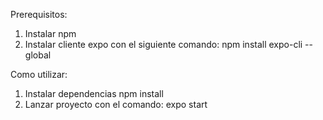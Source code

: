 Prerequisitos:

1) Instalar npm
2) Instalar cliente expo con el siguiente comando: npm install expo-cli --global

Como utilizar:

1) Instalar dependencias npm install
2) Lanzar proyecto con el comando: expo start